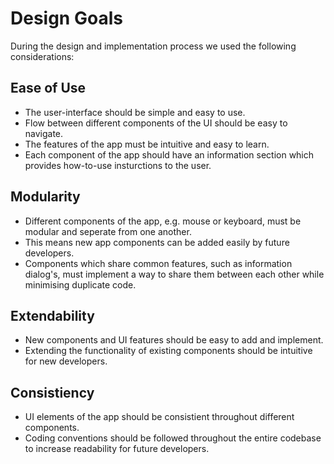 # Design Goals

During the design and implementation process we used the following considerations:

## Ease of Use

- The user-interface should be simple and easy to use.
- Flow between different components of the UI should be easy to navigate.
- The features of the app must be intuitive and easy to learn.
- Each component of the app should have an information section which provides how-to-use insturctions to the user.

## Modularity

- Different components of the app, e.g. mouse or keyboard, must be modular and seperate from one another.
- This means new app components can be added easily by future developers.
- Components which share common features, such as information dialog's, must implement a way to share them between each other while minimising duplicate code. 

## Extendability

- New components and UI features should be easy to add and implement.
- Extending the functionality of existing components should be intuitive for new developers.

## Consistiency

- UI elements of the app should be consistient throughout different components.
- Coding conventions should be followed throughout the entire codebase to increase readability for future developers.